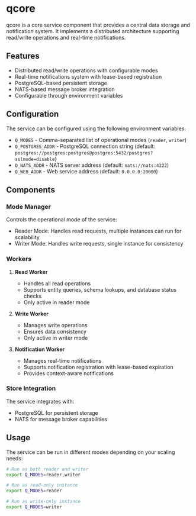 # qcore

qcore is a core service component that provides a central data storage and notification system. It implements a distributed architecture supporting read/write operations and real-time notifications.

## Features

- Distributed read/write operations with configurable modes
- Real-time notifications system with lease-based registration
- PostgreSQL-based persistent storage
- NATS-based message broker integration
- Configurable through environment variables

## Configuration

The service can be configured using the following environment variables:

- `Q_MODES` - Comma-separated list of operational modes (`reader`, `writer`)
- `Q_POSTGRES_ADDR` - PostgreSQL connection string (default: `postgres://postgres:postgres@postgres:5432/postgres?sslmode=disable`)
- `Q_NATS_ADDR` - NATS server address (default: `nats://nats:4222`)
- `Q_WEB_ADDR` - Web service address (default: `0.0.0.0:20000`)

## Components

### Mode Manager
Controls the operational mode of the service:
- Reader Mode: Handles read requests, multiple instances can run for scalability
- Writer Mode: Handles write requests, single instance for consistency

### Workers

1. **Read Worker**
   - Handles all read operations
   - Supports entity queries, schema lookups, and database status checks
   - Only active in reader mode

2. **Write Worker**
   - Manages write operations
   - Ensures data consistency
   - Only active in writer mode

3. **Notification Worker**
   - Manages real-time notifications
   - Supports notification registration with lease-based expiration
   - Provides context-aware notifications

### Store Integration

The service integrates with:
- PostgreSQL for persistent storage
- NATS for message broker capabilities

## Usage

The service can be run in different modes depending on your scaling needs:

```bash
# Run as both reader and writer
export Q_MODES=reader,writer

# Run as read-only instance
export Q_MODES=reader

# Run as write-only instance
export Q_MODES=writer
